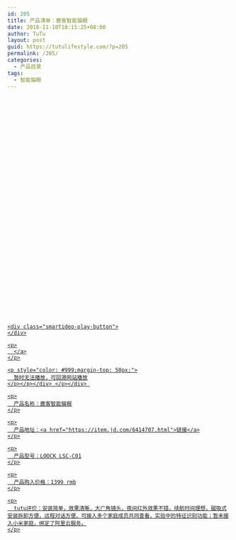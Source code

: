 ```yaml
---
id: 205
title: 产品清单：鹿客智能猫眼
date: 2018-11-10T18:15:25+08:00
author: TuTu
layout: post
guid: https://tutulifestyle.com/?p=205
permalink: /205/
categories:
  - 产品目录
tags:
  - 智能猫眼
---
```

<div class="smartideo">
  <div class="player" style="width: 100%;height: 500px;">
  </div>
</div>

<div class="smartideo">
  <div class="player" style="width: 100%;height: 500px;">
    <a href="https://www.bilibili.com/video/av35479342" target="_blank" class="smartideo-play-link"></p> 
    
    <div class="smartideo-play-button">
    </div>
    
    <p>
      </a>
    </p>
    
    <p style="color: #999;margin-top: 50px;">
      暂时无法播放，可回源网站播放
    </p></p></div> </p></div> 
    
    <p>
      产品名称：鹿客智能猫眼
    </p>
    
    <p>
      产品地址：<a href="https://item.jd.com/6414707.html">链接</a>
    </p>
    
    <p>
      产品型号：LOOCK LSC-C01
    </p>
    
    <p>
      产品购入价格：1399 rmb
    </p>
    
    <p>
      tutu评价：安装简单，效果清晰，大广角镜头，夜间红外效果不错，续航时间理想，磁吸式安装拆卸方便，远程对话方便，可接入多个家庭成员共同查看，实验中的特征识别功能；暂未接入小米家庭，绑定了阿里云服务。
    </p>